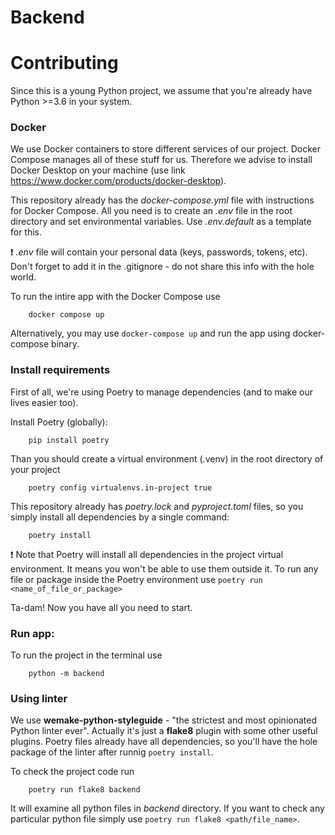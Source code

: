# Backend

# Contributing
Since this is a young Python project, we assume that you're already have Python >=3.6 in your system.

### Docker
We use Docker containers to store different services of our project.
Docker Compose manages all of these stuff for us.
Therefore we advise to install Docker Desktop on your machine (use link https://www.docker.com/products/docker-desktop).

This repository already has the *docker-compose.yml* file with instructions for Docker Compose. All you need is to create an *.env* file in the root directory and set environmental variables. Use *.env.default* as a template for this.

:exclamation: *.env* file will contain your personal data (keys, passwords, tokens, etc). Don't forget to add it in the .gitignore - do not share this info with the hole world.

To run the intire app with the Docker Compose use
```
    docker compose up
```
Alternatively, you may use `docker-compose up` and run the app using docker-compose binary.

### Install requirements
First of all, we're using Poetry to manage dependencies (and to make our lives easier too).

Install Poetry (globally):
```
    pip install poetry
```
Than you should create a virtual environment (.venv) in the root directory of your project
```
    poetry config virtualenvs.in-project true
```
This repository already has *poetry.lock* and *pyproject.toml* files, so you simply install all dependencies by a single command:
```
    poetry install
```

:exclamation: Note that Poetry will install all dependencies in the project virtual environment. It means you won't be able to use them outside it.
To run any file or package inside the Poetry environment use `poetry run <name_of_file_or_package>`

Ta-dam! Now you have all you need to start.

### Run app:
To run the project in the terminal use
```
    python -m backend
```

### Using linter
We use **wemake-python-styleguide** - "the strictest and most opinionated Python linter ever". Actually it's just a **flake8** plugin with some other useful plugins. Poetry files already have all dependencies, so you'll have the hole package of the linter after runnig `poetry install`.

To check the project code run
```
    poetry run flake8 backend
```
It will examine all python files in *backend* directory.
If you want to check any particular python file simply use `poetry run flake8 <path/file_name>`.
